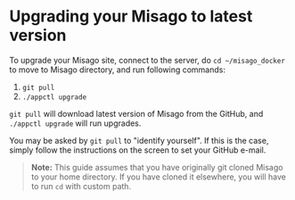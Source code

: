Upgrading your Misago to latest version
=======================================

To upgrade your Misago site, connect to the server, do `cd ~/misago_docker` to move to Misago directory, and run following commands:

1. `git pull`
2. `./appctl upgrade`

`git pull` will download latest version of Misago from the GitHub, and `./appctl upgrade` will run upgrades.

You may be asked by `git pull` to "identify yourself". If this is the case, simply follow the instructions on the screen to set your GitHub e-mail.

> **Note:** This guide assumes that you have originally git cloned Misago to your home directory. If you have cloned it elsewhere, you will have to run `cd` with custom path.